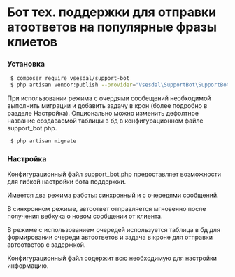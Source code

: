 # Бот тех. поддержки для отправки атоответов на популярные фразы клиетов

### Установка

```sh
 $ composer require vsesdal/support-bot
 $ php artisan vendor:publish --provider="Vsesdal\SupportBot\SupportBotServiceProvider"
 ```

При использовании режима с очердями сообещений необходимой выполнить миграции
и добавить задачу в крон (более подробно в разделе Настройка).
Опционально можно изменить дефолтное название создаваемой таблицы в бд
в конфигурационном файле support_bot.php.

```sh
 $ php artisan migrate
 ```

### Настройка

Конфигурационный файл support_bot.php предоставляет возможности для
гибкой настройки бота поддержки.

Имеется два режима работы: синхронный и с очередями сообщений.

В синхронном режиме, автоответ отправляется мгновенно после получения вебхука
о новом сообщении от клиента.

В режиме с использованием очередей используется таблица в бд для формировании
очереди автоответов и задача в кроне для отправки автоответов с задержкой.

Конфигурационный файл содержит всю необходимую для настройки информацию.